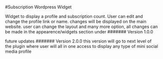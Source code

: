 #Subscription Wordpress Widget

Widget to display a profile and subscription count.
User can edit and change the profile link or name. changes will be displayed on the main website.
user can change the layout
and many more option, all changes can be made in the appearence/widgets section under 
####### Version
1.0.0

future updates
####### Version
2.0.0
this version will go to next level of the plugin where user will all in one access to display any type of mini social media profile